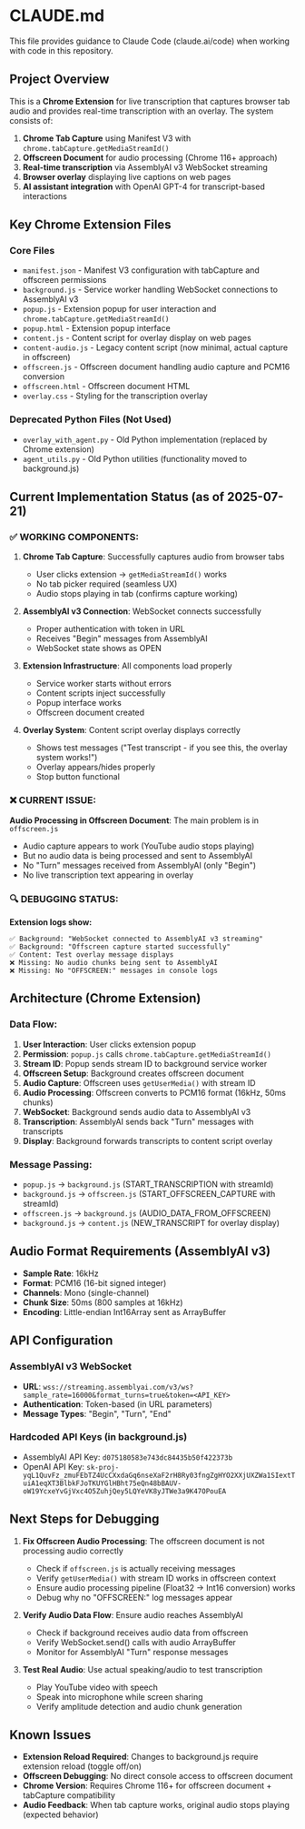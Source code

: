 # CLAUDE.md

This file provides guidance to Claude Code (claude.ai/code) when working with code in this repository.

## Project Overview

This is a **Chrome Extension** for live transcription that captures browser tab audio and provides real-time transcription with an overlay. The system consists of:

1. **Chrome Tab Capture** using Manifest V3 with `chrome.tabCapture.getMediaStreamId()`
2. **Offscreen Document** for audio processing (Chrome 116+ approach)
3. **Real-time transcription** via AssemblyAI v3 WebSocket streaming
4. **Browser overlay** displaying live captions on web pages
5. **AI assistant integration** with OpenAI GPT-4 for transcript-based interactions

## Key Chrome Extension Files

### Core Files
- `manifest.json` - Manifest V3 configuration with tabCapture and offscreen permissions
- `background.js` - Service worker handling WebSocket connections to AssemblyAI v3
- `popup.js` - Extension popup for user interaction and `chrome.tabCapture.getMediaStreamId()`
- `popup.html` - Extension popup interface
- `content.js` - Content script for overlay display on web pages
- `content-audio.js` - Legacy content script (now minimal, actual capture in offscreen)
- `offscreen.js` - Offscreen document handling audio capture and PCM16 conversion
- `offscreen.html` - Offscreen document HTML
- `overlay.css` - Styling for the transcription overlay

### Deprecated Python Files (Not Used)
- `overlay_with_agent.py` - Old Python implementation (replaced by Chrome extension)
- `agent_utils.py` - Old Python utilities (functionality moved to background.js)

## Current Implementation Status (as of 2025-07-21)

### ✅ WORKING COMPONENTS:
1. **Chrome Tab Capture**: Successfully captures audio from browser tabs
   - User clicks extension → `getMediaStreamId()` works
   - No tab picker required (seamless UX)
   - Audio stops playing in tab (confirms capture working)

2. **AssemblyAI v3 Connection**: WebSocket connects successfully
   - Proper authentication with token in URL
   - Receives "Begin" messages from AssemblyAI
   - WebSocket state shows as OPEN

3. **Extension Infrastructure**: All components load properly
   - Service worker starts without errors
   - Content scripts inject successfully
   - Popup interface works
   - Offscreen document created

4. **Overlay System**: Content script overlay displays correctly
   - Shows test messages ("Test transcript - if you see this, the overlay system works!")
   - Overlay appears/hides properly
   - Stop button functional

### ❌ CURRENT ISSUE:
**Audio Processing in Offscreen Document**: The main problem is in `offscreen.js`
- Audio capture appears to work (YouTube audio stops playing)
- But no audio data is being processed and sent to AssemblyAI
- No "Turn" messages received from AssemblyAI (only "Begin")
- No live transcription text appearing in overlay

### 🔍 DEBUGGING STATUS:
**Extension logs show:**
```
✅ Background: "WebSocket connected to AssemblyAI v3 streaming"
✅ Background: "Offscreen capture started successfully" 
✅ Content: Test overlay message displays
❌ Missing: No audio chunks being sent to AssemblyAI
❌ Missing: No "OFFSCREEN:" messages in console logs
```

## Architecture (Chrome Extension)

### Data Flow:
1. **User Interaction**: User clicks extension popup
2. **Permission**: `popup.js` calls `chrome.tabCapture.getMediaStreamId()`
3. **Stream ID**: Popup sends stream ID to background service worker
4. **Offscreen Setup**: Background creates offscreen document
5. **Audio Capture**: Offscreen uses `getUserMedia()` with stream ID
6. **Audio Processing**: Offscreen converts to PCM16 format (16kHz, 50ms chunks)
7. **WebSocket**: Background sends audio data to AssemblyAI v3
8. **Transcription**: AssemblyAI sends back "Turn" messages with transcripts
9. **Display**: Background forwards transcripts to content script overlay

### Message Passing:
- `popup.js` → `background.js` (START_TRANSCRIPTION with streamId)
- `background.js` → `offscreen.js` (START_OFFSCREEN_CAPTURE with streamId)
- `offscreen.js` → `background.js` (AUDIO_DATA_FROM_OFFSCREEN)
- `background.js` → `content.js` (NEW_TRANSCRIPT for overlay display)

## Audio Format Requirements (AssemblyAI v3)

- **Sample Rate**: 16kHz
- **Format**: PCM16 (16-bit signed integer)
- **Channels**: Mono (single-channel)
- **Chunk Size**: 50ms (800 samples at 16kHz)
- **Encoding**: Little-endian Int16Array sent as ArrayBuffer

## API Configuration

### AssemblyAI v3 WebSocket
- **URL**: `wss://streaming.assemblyai.com/v3/ws?sample_rate=16000&format_turns=true&token=<API_KEY>`
- **Authentication**: Token-based (in URL parameters)
- **Message Types**: "Begin", "Turn", "End"

### Hardcoded API Keys (in background.js)
- AssemblyAI API Key: `d075180583e743dc84435b50f422373b`
- OpenAI API Key: `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`

## Next Steps for Debugging

1. **Fix Offscreen Audio Processing**: The offscreen document is not processing audio correctly
   - Check if `offscreen.js` is actually receiving messages
   - Verify `getUserMedia()` with stream ID works in offscreen context
   - Ensure audio processing pipeline (Float32 → Int16 conversion) works
   - Debug why no "OFFSCREEN:" log messages appear

2. **Verify Audio Data Flow**: Ensure audio reaches AssemblyAI
   - Check if background receives audio data from offscreen
   - Verify WebSocket.send() calls with audio ArrayBuffer
   - Monitor for AssemblyAI "Turn" response messages

3. **Test Real Audio**: Use actual speaking/audio to test transcription
   - Play YouTube video with speech
   - Speak into microphone while screen sharing
   - Verify amplitude detection and audio chunk generation

## Known Issues

- **Extension Reload Required**: Changes to background.js require extension reload (toggle off/on)
- **Offscreen Debugging**: No direct console access to offscreen document
- **Chrome Version**: Requires Chrome 116+ for offscreen document + tabCapture compatibility
- **Audio Feedback**: When tab capture works, original audio stops playing (expected behavior)